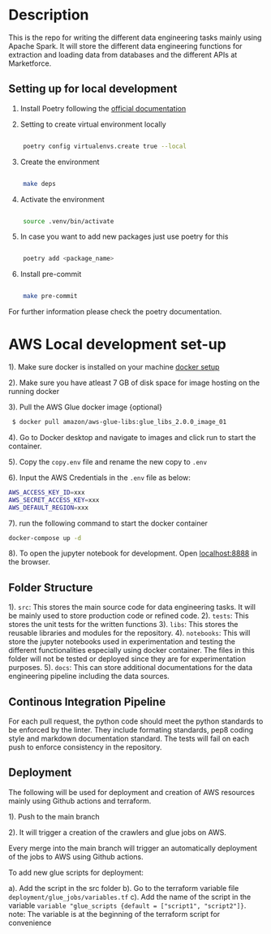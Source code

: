 # Description



This is the repo for writing the different data engineering tasks mainly using Apache Spark. It will store the different data engineering functions for extraction and loading data from databases and the different APIs at Marketforce.







## Setting up for local development







1. Install Poetry following the [official documentation](https://python-poetry.org/docs/)



2. Setting to create virtual environment locally



```bash

    poetry config virtualenvs.create true --local

```



3. Create the environment



```bash

    make deps

```



4. Activate the environment



```bash

    source .venv/bin/activate

```



5. In case you want to add new packages just use poetry for this



```bash

    poetry add <package_name>

```



6. Install pre-commit



```bash

    make pre-commit

```



For further information please check the poetry documentation.


# AWS Local development set-up

1). Make sure docker is installed on your machine [docker setup](https://docs.docker.com/desktop/install/mac-install/)

2). Make sure you have atleast 7 GB of disk space for image hosting on the running docker

3). Pull the AWS Glue docker image {optional}

```bash
 $ docker pull amazon/aws-glue-libs:glue_libs_2.0.0_image_01
```
4). Go to Docker desktop and navigate to images and click run to start the container.

5). Copy the `copy.env` file and rename the new copy to `.env`

6). Input the AWS Credentials in the `.env` file as below:
```bash
AWS_ACCESS_KEY_ID=xxx
AWS_SECRET_ACCESS_KEY=xxx
AWS_DEFAULT_REGION=xxx
```

7). run the following command to start the docker container

 ``` bash
 docker-compose up -d
 ```
8). To open the jupyter notebook for development. Open [localhost:8888](localhost:8888) in the browser.



## Folder Structure

1). `src`: This stores the main source code for data engineering tasks. It will be mainly used to store production code or refined code.
2). `tests`: This stores the unit tests for the written functions
3). `libs`: This stores the reusable libraries and modules for the repository.
4). `notebooks`: This will store the jupyter notebooks used in experimentation and testing the different functionalities especially using docker container. The files in this folder will not be tested or deployed since they are for experimentation purposes.
5). `docs`: This can store additional documentations for the data engineering pipeline including the data sources.



## Continous Integration Pipeline



For each pull request, the python code should meet the python standards to be enforced by the linter. They include formating standards, pep8 coding style and markdown documentation standard. The tests will fail on each push to enforce consistency in the repository.





## Deployment

The following will be used for deployment and creation of AWS resources mainly using Github actions and terraform.



1).  Push to the main branch

2).  It will trigger a creation of the crawlers and glue jobs on AWS.



Every merge into the main branch will trigger an automatically deployment of the jobs to AWS using Github actions.

To add new glue scripts for deployment:

a). Add the script in the src folder
b). Go to the terraform variable file `deployment/glue_jobs/variables.tf`
c). Add the name of the script in the variable `variable "glue_scripts {default = ["script1", "script2"]}`.
note: The variable is at the beginning of the terraform script for convenience

